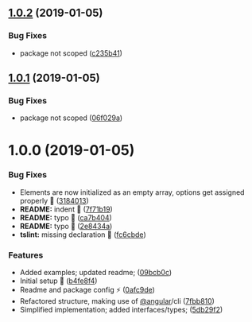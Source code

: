 ## [1.0.2](https://github.com/Jaspero/ng-image-preload/compare/v1.0.1...v1.0.2) (2019-01-05)


### Bug Fixes

* package not scoped ([c235b41](https://github.com/Jaspero/ng-image-preload/commit/c235b41))

## [1.0.1](https://github.com/Jaspero/ng-image-preload/compare/v1.0.0...v1.0.1) (2019-01-05)


### Bug Fixes

* package not scoped ([06f029a](https://github.com/Jaspero/ng-image-preload/commit/06f029a))

# 1.0.0 (2019-01-05)


### Bug Fixes

* Elements are now initialized as an empty array, options get assigned properly :bug: ([3184013](https://github.com/Jaspero/ng-image-preload/commit/3184013))
* **README:** indent :hammer: ([7f71b19](https://github.com/Jaspero/ng-image-preload/commit/7f71b19))
* **README:** typo :bug: ([ca7b404](https://github.com/Jaspero/ng-image-preload/commit/ca7b404))
* **README:** typo :bug: ([2e8434a](https://github.com/Jaspero/ng-image-preload/commit/2e8434a))
* **tslint:** missing declaration :bug: ([fc6cbde](https://github.com/Jaspero/ng-image-preload/commit/fc6cbde))


### Features

* Added examples; updated readme; ([09bcb0c](https://github.com/Jaspero/ng-image-preload/commit/09bcb0c))
* Initial setup :tada: ([b4fe8f4](https://github.com/Jaspero/ng-image-preload/commit/b4fe8f4))
* Readme and package config :zap: ([0afc9de](https://github.com/Jaspero/ng-image-preload/commit/0afc9de))
* Refactored structure, making use of [@angular](https://github.com/angular)/cli ([7fbb810](https://github.com/Jaspero/ng-image-preload/commit/7fbb810))
* Simplified implementation; added interfaces/types; ([5db29f2](https://github.com/Jaspero/ng-image-preload/commit/5db29f2))
